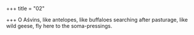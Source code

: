 +++
title = "02"

+++
O Aśvins, like antelopes, like buffaloes searching after pasturage, like wild geese, fly here to the soma-pressings.